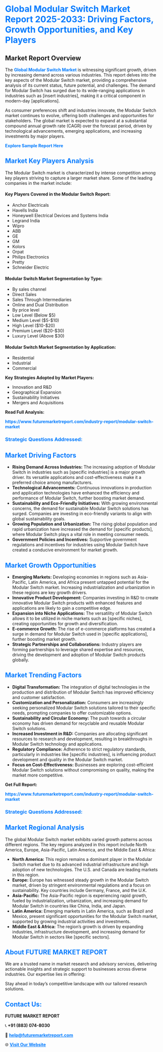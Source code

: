 <h1 style="color: #007BFF;">Global Modular Switch Market Report 2025-2033: Driving Factors, Growth Opportunities, and Key Players</h1>

<section id="overview">
<h2>Market Report Overview</h2>
<p>The <a href="https://www.futuremarketreport.com/industry-report/modular-switch-market" style="color: #007BFF; text-decoration: none;"><strong>Global Modular Switch Market</strong></a> is witnessing significant growth, driven by increasing demand across various industries. This report delves into the key aspects of the Modular Switch market, providing a comprehensive analysis of its current status, future potential, and challenges. The demand for Modular Switch has surged due to its wide-ranging applications in industries such as [insert industries], making it a critical component in modern-day [applications].</p>
<p>As consumer preferences shift and industries innovate, the Modular Switch market continues to evolve, offering both challenges and opportunities for stakeholders. The global market is expected to expand at a substantial compound annual growth rate (CAGR) over the forecast period, driven by technological advancements, emerging applications, and increasing investments by major players.</p>
</section>

<section id="overview">
<p><a href="https://www.futuremarketreport.com/request-sample/reportId=104605" style="color: #007BFF; text-decoration: none;"><strong>Explore Sample Report Here</strong></a></p>
</section>

<section id="key-players">
<h2 style="color: #007BFF;">Market Key Players Analysis</h2>
<p>The Modular Switch market is characterized by intense competition among key players striving to capture a larger market share. Some of the leading companies in the market include:</p>
<h4>Key Players Covered in the Modular Switch Report:</h4>
<ul><li>Anchor Electricals</li><li>Havells India</li><li>Honeywell Electrical Devices and Systems India</li><li>Legrand India</li><li>Wipro</li><li>ABB</li><li>GE</li><li>GM</li><li>Kolors</li><li>Orpat</li><li>Philips Electronics</li><li>Pretty</li><li>Schneider Electric</li></ul>
<h4>Modular Switch Market Segmentation by Type:</h4>
<ul><li>By sales channel</li><li>Direct Sales</li><li>Sales Through Intermediaries</li><li>Online and Dual Distribution</li><li>By price level</li><li>Low Level (Below $5)</li><li>Medium Level ($5-$10)</li><li>High Level ($10-$20)</li><li>Premium Level ($20-$30)</li><li>Luxury Level (Above $30)</li></ul>

<h4>Modular Switch Market Segmentation by Application:</h4>
<ul><li>Residential</li><li>Industrial</li><li>Commercial</li></ul>
<p><strong>Key Strategies Adopted by Market Players:</strong></p>
<ul>
<li>Innovation and R&D</li>
<li>Geographical Expansion</li>
<li>Sustainability Initiatives</li>
<li>Mergers and Acquisitions</li>
</ul>
</section>

<section>
<p><strong>Read Full Analysis: </strong></p><a href="https://www.futuremarketreport.com/industry-report/modular-switch-market" style="color: #007BFF; text-decoration: none;"><strong>https://www.futuremarketreport.com/industry-report/modular-switch-market</strong></a>
<h3 style="color: #007BFF;">Strategic Questions Addressed:</h3>
</section>

<section id="driving-factors">
<h2 style="color: #007BFF;">Market Driving Factors</h2>
<ul>
<li><strong>Rising Demand Across Industries:</strong> The increasing adoption of Modular Switch in industries such as [specific industries] is a major growth driver. Its versatile applications and cost-effectiveness make it a preferred choice among manufacturers.</li>
<li><strong>Technological Advancements:</strong> Continuous innovations in production and application technologies have enhanced the efficiency and performance of Modular Switch, further boosting market demand.</li>
<li><strong>Sustainability and Eco-Friendly Initiatives:</strong> With growing environmental concerns, the demand for sustainable Modular Switch solutions has surged. Companies are investing in eco-friendly variants to align with global sustainability goals.</li>
<li><strong>Growing Population and Urbanization:</strong> The rising global population and rapid urbanization have increased the demand for [specific products], where Modular Switch plays a vital role in meeting consumer needs.</li>
<li><strong>Government Policies and Incentives:</strong> Supportive government regulations and incentives for industries using Modular Switch have created a conducive environment for market growth.</li>
</ul>
</section>

<section id="growth-opportunities">
<h2 style="color: #007BFF;">Market Growth Opportunities</h2>
<ul>
<li><strong>Emerging Markets:</strong> Developing economies in regions such as Asia-Pacific, Latin America, and Africa present untapped potential for the Modular Switch market. Increasing industrialization and urbanization in these regions are key growth drivers.</li>
<li><strong>Innovative Product Development:</strong> Companies investing in R&D to create innovative Modular Switch products with enhanced features and applications are likely to gain a competitive edge.</li>
<li><strong>Expansion into Niche Applications:</strong> The versatility of Modular Switch allows it to be utilized in niche markets such as [specific niches], creating opportunities for growth and diversification.</li>
<li><strong>E-commerce Growth:</strong> The rise of e-commerce platforms has created a surge in demand for Modular Switch used in [specific applications], further boosting market growth.</li>
<li><strong>Strategic Partnerships and Collaborations:</strong> Industry players are forming partnerships to leverage shared expertise and resources, driving the development and adoption of Modular Switch products globally.</li>
</ul>
</section>

<section id="trending-factors">
<h2 style="color: #007BFF;">Market Trending Factors</h2>
<ul>
<li><strong>Digital Transformation:</strong> The integration of digital technologies in the production and distribution of Modular Switch has improved efficiency and customer satisfaction.</li>
<li><strong>Customization and Personalization:</strong> Consumers are increasingly seeking personalized Modular Switch solutions tailored to their specific needs, prompting companies to offer customizable options.</li>
<li><strong>Sustainability and Circular Economy:</strong> The push towards a circular economy has driven demand for recyclable and reusable Modular Switch solutions.</li>
<li><strong>Increased Investment in R&D:</strong> Companies are allocating significant resources to research and development, resulting in breakthroughs in Modular Switch technology and applications.</li>
<li><strong>Regulatory Compliance:</strong> Adherence to strict regulatory standards, particularly in industries like [specific industries], is influencing product development and quality in the Modular Switch market.</li>
<li><strong>Focus on Cost-Effectiveness:</strong> Businesses are exploring cost-efficient Modular Switch solutions without compromising on quality, making the market more competitive.</li>
</ul>
</section>

<section>
<p><strong>Get Full Report: </strong></p><a href="https://www.futuremarketreport.com/industry-report/modular-switch-market" style="color: #007BFF; text-decoration: none;"><strong>https://www.futuremarketreport.com/industry-report/modular-switch-market</strong></a>
<h3 style="color: #007BFF;">Strategic Questions Addressed:</h3>
</section>


<section id="regional-analysis">
<h2 style="color: #007BFF;">Market Regional Analysis</h2>
<p>The global Modular Switch market exhibits varied growth patterns across different regions. The key regions analyzed in this report include North America, Europe, Asia-Pacific, Latin America, and the Middle East & Africa:</p>
<ul>
<li><strong>North America:</strong> This region remains a dominant player in the Modular Switch market due to its advanced industrial infrastructure and high adoption of new technologies. The U.S. and Canada are leading markets in this region.</li>
<li><strong>Europe:</strong> Europe has witnessed steady growth in the Modular Switch market, driven by stringent environmental regulations and a focus on sustainability. Key countries include Germany, France, and the U.K.</li>
<li><strong>Asia-Pacific:</strong> The Asia-Pacific region is experiencing rapid growth, fueled by industrialization, urbanization, and increasing demand for Modular Switch in countries like China, India, and Japan.</li>
<li><strong>Latin America:</strong> Emerging markets in Latin America, such as Brazil and Mexico, present significant opportunities for the Modular Switch market, supported by growing industrial activities and investments.</li>
<li><strong>Middle East & Africa:</strong> The region’s growth is driven by expanding industries, infrastructure development, and increasing demand for Modular Switch in sectors like [specific sectors].</li>
</ul>
</section>

<footer>
<h2 style="color: #007BFF;">About FUTURE MARKET REPORT</h2>
<p>We are a trusted name in market research and advisory services, delivering actionable insights and strategic support to businesses across diverse industries. Our expertise lies in offering:</p>

<p>Stay ahead in today’s competitive landscape with our tailored research solutions.</p>

<h2 style="color: #007BFF;">Contact Us:</h2>
<p><strong>FUTURE MARKET REPORT</strong></p>
<p>📞 <strong>+91 (883) 074-8030</strong></p>
<p>📧 <strong><a href="mailto:help@futuremarketreport.com" style="color: #007BFF;">help@futuremarketreport.com</a></strong></p>
<p>🌐 <strong><a href="https://www.futuremarketreport.com/" style="color: #007BFF;">Visit Our Website</a></strong></p>
</footer>